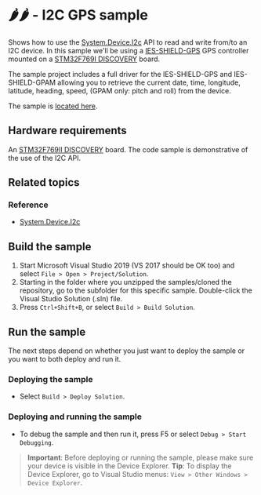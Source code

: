 # 🌶️🌶️ - I2C GPS sample

Shows how to use the [System.Device.I2c](http://docs.nanoframework.net/api/System.Device.I2c.html) API to read and write from/to an I2C device.
In this sample we'll be using a [IES-SHIELD-GPS](https://i-groupuk.com/downloads/global-positioning-system-gps-shield-for-arduino/) GPS controller mounted on a [STM32F769I DISCOVERY](http://www.st.com/en/evaluation-tools/32f769idiscovery.html) board.

The sample project includes a full driver for the IES-SHIELD-GPS and IES-SHIELD-GPAM allowing you to retrieve the current date, time, longitude, latitude, heading, speed, (GPAM only: pitch and roll) from the device.

The sample is [located here](./nanoframework.Samples.GPS/Program.cs).

## Hardware requirements

An [STM32F769II DISCOVERY](http://www.st.com/en/evaluation-tools/32f769idiscovery.html) board.
The code sample is demonstrative of the use of the I2C API.

## Related topics

### Reference

- [System.Device.I2c](http://docs.nanoframework.net/api/System.Device.I2c.html)

## Build the sample

1. Start Microsoft Visual Studio 2019 (VS 2017 should be OK too) and select `File > Open > Project/Solution`.
1. Starting in the folder where you unzipped the samples/cloned the repository, go to the subfolder for this specific sample. Double-click the Visual Studio Solution (.sln) file.
1. Press `Ctrl+Shift+B`, or select `Build > Build Solution`.

## Run the sample

The next steps depend on whether you just want to deploy the sample or you want to both deploy and run it.

### Deploying the sample

- Select `Build > Deploy Solution`.

### Deploying and running the sample

- To debug the sample and then run it, press F5 or select `Debug > Start Debugging`.

> **Important**: Before deploying or running the sample, please make sure your device is visible in the Device Explorer.
> **Tip**: To display the Device Explorer, go to Visual Studio menus: `View > Other Windows > Device Explorer`.
